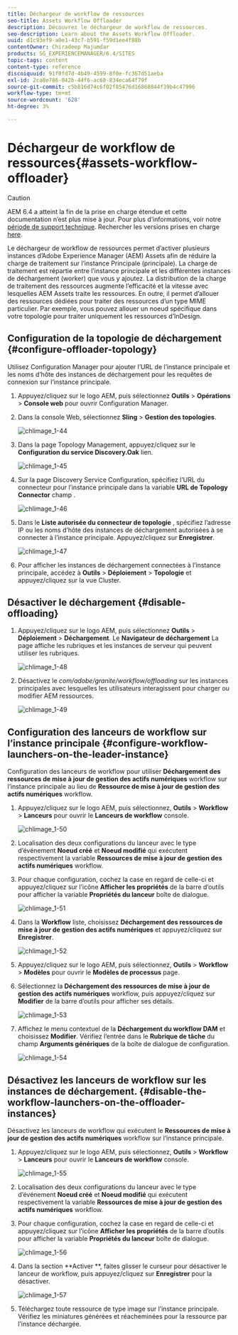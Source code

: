 ```yaml
---
title: Déchargeur de workflow de ressources
seo-title: Assets Workflow Offloader
description: Découvrez le déchargeur de workflow de ressources.
seo-description: Learn about the Assets Workflow Offloader.
uuid: d1c93ef9-a0e1-43c7-b591-f59d1ee4f88b
contentOwner: Chiradeep Majumdar
products: SG_EXPERIENCEMANAGER/6.4/SITES
topic-tags: content
content-type: reference
discoiquuid: 91f0fd7d-4b49-4599-8f0e-fc367d51aeba
exl-id: 2ca8e786-042b-44f6-ac60-834eca64f79f
source-git-commit: c5b816d74c6f02f85476d16868844f39b4c47996
workflow-type: tm+mt
source-wordcount: '628'
ht-degree: 3%

---
```


# Déchargeur de workflow de ressources{#assets-workflow-offloader}

>[!CAUTION]
>
>AEM 6.4 a atteint la fin de la prise en charge étendue et cette documentation n’est plus mise à jour. Pour plus d’informations, voir notre [période de support technique](https://helpx.adobe.com/fr/support/programs/eol-matrix.html). Rechercher les versions prises en charge [here](https://experienceleague.adobe.com/docs/?lang=fr).

Le déchargeur de workflow de ressources permet d’activer plusieurs instances d’Adobe Experience Manager (AEM) Assets afin de réduire la charge de traitement sur l’instance Principale (principale). La charge de traitement est répartie entre l’instance principale et les différentes instances de déchargement (worker) que vous y ajoutez. La distribution de la charge de traitement des ressources augmente l’efficacité et la vitesse avec lesquelles AEM Assets traite les ressources. En outre, il permet d’allouer des ressources dédiées pour traiter des ressources d’un type MIME particulier. Par exemple, vous pouvez allouer un noeud spécifique dans votre topologie pour traiter uniquement les ressources d’InDesign.

## Configuration de la topologie de déchargement {#configure-offloader-topology}

Utilisez Configuration Manager pour ajouter l’URL de l’instance principale et les noms d’hôte des instances de déchargement pour les requêtes de connexion sur l’instance principale.

1. Appuyez/cliquez sur le logo AEM, puis sélectionnez **Outils** > **Opérations** > **Console web** pour ouvrir Configuration Manager.
1. Dans la console Web, sélectionnez **Sling** >  **Gestion des topologies**.

   ![chlimage_1-44](assets/chlimage_1-44.png)

1. Dans la page Topology Management, appuyez/cliquez sur le **Configuration du service Discovery.Oak** lien.

   ![chlimage_1-45](assets/chlimage_1-45.png)

1. Sur la page Discovery Service Configuration, spécifiez l’URL du connecteur pour l’instance principale dans la variable **URL de Topology Connector** champ .

   ![chlimage_1-46](assets/chlimage_1-46.png)

1. Dans le **Liste autorisée du connecteur de topologie** , spécifiez l’adresse IP ou les noms d’hôte des instances de déchargement autorisées à se connecter à l’instance principale. Appuyez/cliquez sur **Enregistrer**.

   ![chlimage_1-47](assets/chlimage_1-47.png)

1. Pour afficher les instances de déchargement connectées à l’instance principale, accédez à **Outils** > **Déploiement** > **Topologie** et appuyez/cliquez sur la vue Cluster.

## Désactiver le déchargement {#disable-offloading}

1. Appuyez/cliquez sur le logo AEM, puis sélectionnez **Outils** > **Déploiement** > **Déchargement**. Le **Navigateur de déchargement** La page affiche les rubriques et les instances de serveur qui peuvent utiliser les rubriques.

   ![chlimage_1-48](assets/chlimage_1-48.png)

1. Désactivez le *com/adobe/granite/workflow/offloading* sur les instances principales avec lesquelles les utilisateurs interagissent pour charger ou modifier AEM ressources.

   ![chlimage_1-49](assets/chlimage_1-49.png)

## Configuration des lanceurs de workflow sur l’instance principale {#configure-workflow-launchers-on-the-leader-instance}

Configuration des lanceurs de workflow pour utiliser **Déchargement des ressources de mise à jour de gestion des actifs numériques** workflow sur l’instance principale au lieu de **Ressource de mise à jour de gestion des actifs numériques** workflow.

1. Appuyez/cliquez sur le logo AEM, puis sélectionnez, **Outils** > **Workflow** > **Lanceurs** pour ouvrir le **Lanceurs de workflow** console.

   ![chlimage_1-50](assets/chlimage_1-50.png)

1. Localisation des deux configurations du lanceur avec le type d’événement **Noeud créé** et **Noeud modifié** qui exécutent respectivement la variable **Ressources de mise à jour de gestion des actifs numériques** workflow.
1. Pour chaque configuration, cochez la case en regard de celle-ci et appuyez/cliquez sur l’icône **Afficher les propriétés** de la barre d’outils pour afficher la variable **Propriétés du lanceur** boîte de dialogue.

   ![chlimage_1-51](assets/chlimage_1-51.png)

1. Dans la **Workflow** liste, choisissez **Déchargement des ressources de mise à jour de gestion des actifs numériques** et appuyez/cliquez sur **Enregistrer**.

   ![chlimage_1-52](assets/chlimage_1-52.png)

1. Appuyez/cliquez sur le logo AEM, puis sélectionnez, **Outils** > **Workflow** > **Modèles** pour ouvrir le **Modèles de processus** page.
1. Sélectionnez la **Déchargement des ressources de mise à jour de gestion des actifs numériques** workflow, puis appuyez/cliquez sur **Modifier** de la barre d’outils pour afficher ses détails.

   ![chlimage_1-53](assets/chlimage_1-53.png)

1. Affichez le menu contextuel de la **Déchargement du workflow DAM** et choisissez **Modifier**. Vérifiez l’entrée dans le **Rubrique de tâche** du champ **Arguments génériques** de la boîte de dialogue de configuration.

   ![chlimage_1-54](assets/chlimage_1-54.png)

## Désactivez les lanceurs de workflow sur les instances de déchargement. {#disable-the-workflow-launchers-on-the-offloader-instances}

Désactivez les lanceurs de workflow qui exécutent le **Ressources de mise à jour de gestion des actifs numériques** workflow sur l’instance principale.

1. Appuyez/cliquez sur le logo AEM, puis sélectionnez, **Outils** > **Workflow** > **Lanceurs** pour ouvrir le **Lanceurs de workflow** console.

   ![chlimage_1-55](assets/chlimage_1-55.png)

1. Localisation des deux configurations du lanceur avec le type d’événement **Noeud créé** et **Noeud modifié** qui exécutent respectivement la variable **Ressources de mise à jour de gestion des actifs numériques** workflow.
1. Pour chaque configuration, cochez la case en regard de celle-ci et appuyez/cliquez sur l’icône **Afficher les propriétés** de la barre d’outils pour afficher la variable **Propriétés du lanceur** boîte de dialogue.

   ![chlimage_1-56](assets/chlimage_1-56.png)

1. Dans la section **Activer **, faites glisser le curseur pour désactiver le lanceur de workflow, puis appuyez/cliquez sur **Enregistrer** pour la désactiver.

   ![chlimage_1-57](assets/chlimage_1-57.png)

1. Téléchargez toute ressource de type image sur l’instance principale. Vérifiez les miniatures générées et réacheminées pour la ressource par l’instance déchargée.
